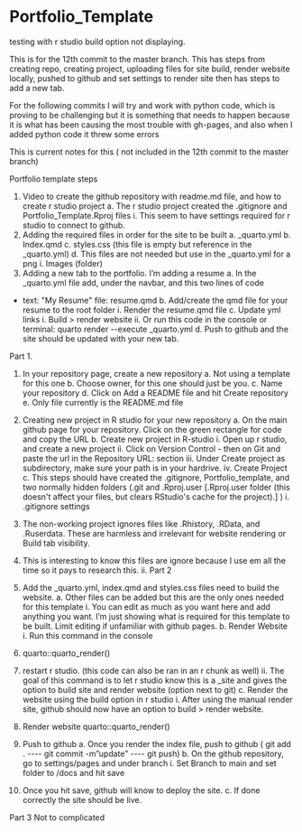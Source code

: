 # Portfolio_Template

testing with r studio build option not displaying. 


This is for the 12th commit to the master branch. 
This has steps from creating repo, creating project, uploading files for site build, render website locally, pushed to github and set settings to render site
then has steps to add a new tab. 


For the following commits I will try and work with python code, which is proving to be challenging but it is something that needs to happen because it is what has been causing the most trouble with gh-pages, and also when I added python code it threw some errors



This is current notes for this ( not included in the 12th commit to the master branch)

Portfolio template steps
1.	Video to create the github repository with readme.md file, and how to create r studio project
a.	The r studio project created the .gitignore and Portfolio_Template.Rproj files
i.	This seem to have settings required for r studio to connect to github.
2.	Adding the required files in order for the site to be built
a.	_quarto.yml
b.	Index.qmd
c.	styles.css (this file is empty but reference in the _quarto.yml)
d.	This files are not needed but use in the _quarto.yml for a png
i.	Images (folder)
3.	Adding a new tab to the portfolio. I’m adding a resume
a.	In the _quarto.yml file add, under the navbar, and this two lines of code
- text: "My Resume"
  file: resume.qmd
b.	Add/create the qmd file for your resume to the root folder
i.	Render the resume.qmd file
c.	Update yml links
i.	Build > render website
ii.	Or run this code in the console or terminal: quarto render --execute _quarto.yml
d.	Push to github and the site should be updated with your new tab.

Part 1.
1.	In your repository page, create a new repository
a.	Not using a template for this one
b.	Choose owner, for this one should just be you. 
c.	Name your repository
d.	Click on Add a README file and hit Create repository
e.	Only file currently is the README.md file
2.	Creating new project in R studio for your new repository
a.	On the main github page for your repository. Click on the green rectangle for code and copy the URL
b.	Create new project in R-studio
i.	Open up r studio, and create a new project
ii.	Click on Version Control - then on Git and paste the url in the Repository URL: section
iii.	Under Create project as subdirectory, make sure your path is in your hardrive. 
iv.	Create Project
c.	This steps should have created the .gitignore, Portfolio_template, and two normally hidden folders (.git and .Rproj.user [.Rproj.user folder (this doesn't affect your files, but clears RStudio's cache for the project).] )
i.	.gitignore settings
1.	The non-working project ignores files like .Rhistory, .RData, and .Ruserdata. These are harmless and irrelevant for website rendering or Build tab visibility.
2.	This is interesting to know this files are ignore because I use em all the time so it pays to research this. 
ii.	
Part 2
1.	Add the _quarto.yml, index.qmd and styles.css files need to build the website. 
a.	Other files can be added but this are the only ones needed for this template
i.	You can edit as much as you want here and add anything you want. I’m just showing what is required for this template to be built. Limit editing if unfamiliar with github pages. 
b.	Render Website
i.	Run this command in the console
1.	quarto::quarto_render()
2.	restart r studio. (this code can also be ran in an r chunk as well)
ii.	The goal of this command is to let r studio know this is a _site and gives the option to build site and render website (option next to git)
c.	Render the website using the build option in r studio
i.	After using the manual render site, github should now have an option to build > render website. 
1.	Render website 
quarto::quarto_render()

2.	Push to github
a.	Once you render the index file, push to github ( git add . ---- git commit -m”update” ---- git push)
b.	On the github repository, go to settings/pages and under branch
i.	Set Branch to main and set folder to /docs and hit save
1.	Once you hit save, github will know to deploy the site.
c.	If done correctly the site should be live. 


Part 3
Not to complicated


